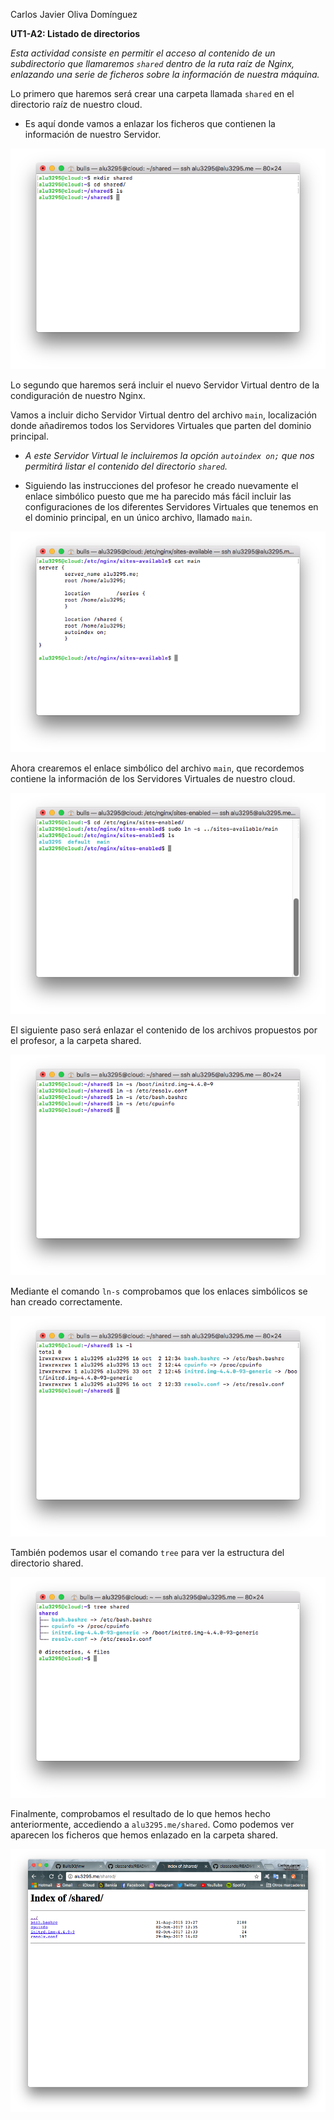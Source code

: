 Carlos Javier Oliva Domínguez

**UT1-A2: Listado de directorios**

*Esta actividad consiste en permitir el acceso al contenido de un subdirectorio que llamaremos `shared` dentro de la ruta raíz de Nginx, enlazando una serie de ficheros sobre la información de nuestra máquina.*

Lo primero que haremos será crear una carpeta llamada `shared` en el directorio raíz de nuestro cloud.

- Es aquí donde vamos a enlazar los ficheros que contienen la información de nuestro Servidor.

![imagen](./img/mkdir_shared.png)

Lo segundo que haremos será incluir el nuevo Servidor Virtual dentro de la condiguración de nuestro Nginx.

Vamos a incluir dicho Servidor Virtual dentro del archivo `main`, localización donde añadiremos todos los Servidores Virtuales que parten del dominio principal.

- *A este Servidor Virtual le incluiremos la opción `autoindex on;` que nos permitirá listar el contenido del directorio `shared`.*

 * Siguiendo las instrucciones del profesor he creado nuevamente el enlace simbólico puesto que me ha parecido más fácil incluir las configuraciones de los diferentes Servidores Virtuales que tenemos en el dominio principal, en un único archivo, llamado `main`.

![imagen](./img/server.png)

Ahora crearemos el enlace simbólico del archivo `main`, que recordemos contiene la información de los Servidores Virtuales de nuestro cloud.

![imagen](./img/main.png)

El siguiente paso será enlazar el contenido de los archivos propuestos por el profesor, a la carpeta shared.

![imagen](./img/ln-s.png)

Mediante el comando `ln-s` comprobamos que los enlaces simbólicos se han creado correctamente.

![imagen](./img/ls-l.png)

También podemos usar el comando `tree` para ver la estructura del directorio shared.

![imagen](./img/tree_shared.png)


Finalmente, comprobamos el resultado de lo que hemos hecho anteriormente, accediendo a `alu3295.me/shared`. Como podemos ver aparecen los ficheros que hemos enlazado en la carpeta shared.

![imagen](./img/result.png)

